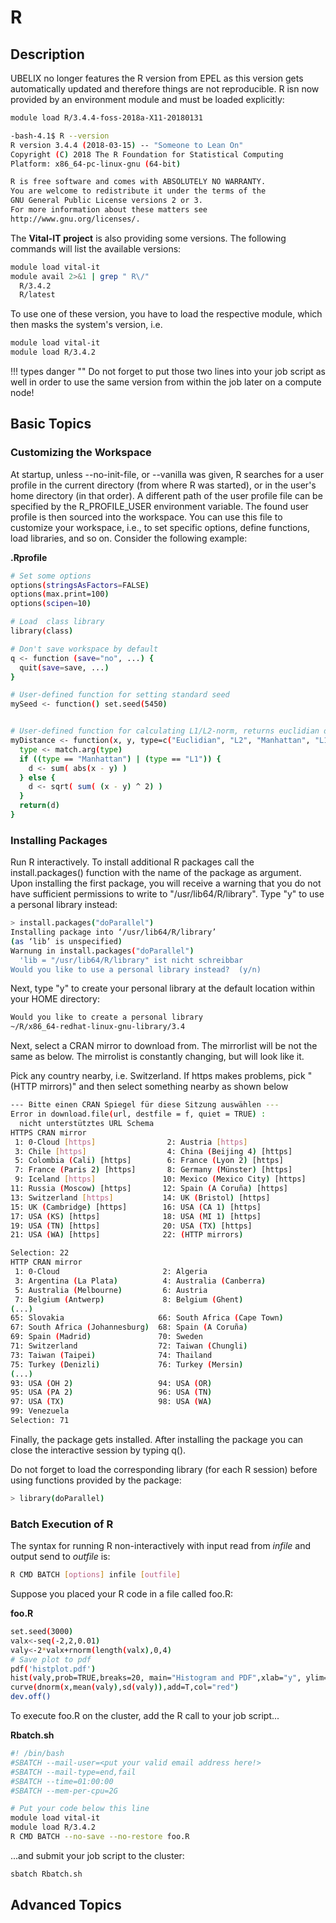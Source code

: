 # R

## Description

UBELIX no longer features the R version from EPEL as this version gets automatically updated and therefore things are not reproducible. R isn now provided by an environment module and must be loaded explicitly:

```Bash
module load R/3.4.4-foss-2018a-X11-20180131

-bash-4.1$ R --version
R version 3.4.4 (2018-03-15) -- "Someone to Lean On"
Copyright (C) 2018 The R Foundation for Statistical Computing
Platform: x86_64-pc-linux-gnu (64-bit)

R is free software and comes with ABSOLUTELY NO WARRANTY.
You are welcome to redistribute it under the terms of the
GNU General Public License versions 2 or 3.
For more information about these matters see
http://www.gnu.org/licenses/.
```

The **Vital-IT project** is also providing some versions. The following commands will list the available versions:

```Bash
module load vital-it
module avail 2>&1 | grep " R\/"
  R/3.4.2
  R/latest
```

To use one of these version, you have to load the respective module, which then masks the system's version, i.e.

```Bash
module load vital-it
module load R/3.4.2
```

!!! types danger ""
    Do not forget to put those two lines into your job script as well in order to use the same version from within the job later on a compute node!

## Basic Topics

### Customizing the Workspace

At startup, unless --no-init-file, or --vanilla was given, R searches for a user profile in the current directory (from where R was started), or in the user's home directory (in that order). A different path of the user profile file can be specified by the R_PROFILE_USER environment variable. The found user profile is then sourced into the workspace. You can use this file to customize your workspace, i.e., to set specific options, define functions, load libraries, and so on. Consider the following example:

**.Rprofile**
```Bash
# Set some options
options(stringsAsFactors=FALSE)
options(max.print=100)
options(scipen=10)

# Load  class library
library(class)

# Don't save workspace by default
q <- function (save="no", ...) {
  quit(save=save, ...)
}

# User-defined function for setting standard seed
mySeed <- function() set.seed(5450)


# User-defined function for calculating L1/L2-norm, returns euclidian distance (L2-norm) by default
myDistance <- function(x, y, type=c("Euclidian", "L2", "Manhattan", "L1")) {
  type <- match.arg(type)
  if ((type == "Manhattan") | (type == "L1")) {
    d <- sum( abs(x - y) )
  } else {
    d <- sqrt( sum( (x - y) ^ 2) )
  }
  return(d)
}
```

### Installing Packages

Run R interactively. To install additional R packages call the install.packages() function with the name of the package as argument. Upon installing the first package, you will receive a warning that you do not have sufficient permissions to write to "/usr/lib64/R/library". Type "y" to use a personal library instead:

```Bash
> install.packages("doParallel")
Installing package into ‘/usr/lib64/R/library’
(as ‘lib’ is unspecified)
Warnung in install.packages("doParallel")
  'lib = "/usr/lib64/R/library" ist nicht schreibbar
Would you like to use a personal library instead?  (y/n)
```

Next, type "y" to create your personal library at the default location within your HOME directory:


```Bash
Would you like to create a personal library
~/R/x86_64-redhat-linux-gnu-library/3.4
```

Next, select a CRAN mirror to download from. The mirrorlist will be not the same as below. The mirrolist is constantly changing, but will look like it.

Pick any country nearby, i.e. Switzerland. If https makes problems, pick "(HTTP mirrors)" and then select something nearby as shown below

```Bash
--- Bitte einen CRAN Spiegel für diese Sitzung auswählen ---
Error in download.file(url, destfile = f, quiet = TRUE) :
  nicht unterstütztes URL Schema
HTTPS CRAN mirror
 1: 0-Cloud [https]                2: Austria [https]
 3: Chile [https]                  4: China (Beijing 4) [https]
 5: Colombia (Cali) [https]        6: France (Lyon 2) [https]
 7: France (Paris 2) [https]       8: Germany (Münster) [https]
 9: Iceland [https]               10: Mexico (Mexico City) [https]
11: Russia (Moscow) [https]       12: Spain (A Coruña) [https]
13: Switzerland [https]           14: UK (Bristol) [https]
15: UK (Cambridge) [https]        16: USA (CA 1) [https]
17: USA (KS) [https]              18: USA (MI 1) [https]
19: USA (TN) [https]              20: USA (TX) [https]
21: USA (WA) [https]              22: (HTTP mirrors)

Selection: 22
HTTP CRAN mirror
 1: 0-Cloud                       2: Algeria
 3: Argentina (La Plata)          4: Australia (Canberra)
 5: Australia (Melbourne)         6: Austria
 7: Belgium (Antwerp)             8: Belgium (Ghent)
(...)
65: Slovakia                     66: South Africa (Cape Town)
67: South Africa (Johannesburg)  68: Spain (A Coruña)
69: Spain (Madrid)               70: Sweden
71: Switzerland                  72: Taiwan (Chungli)
73: Taiwan (Taipei)              74: Thailand
75: Turkey (Denizli)             76: Turkey (Mersin)
(...)
93: USA (OH 2)                   94: USA (OR)
95: USA (PA 2)                   96: USA (TN)
97: USA (TX)                     98: USA (WA)
99: Venezuela
Selection: 71
```


Finally, the package gets installed. After installing the package you can close the interactive session by typing q().

Do not forget to load the corresponding library (for each R session) before using functions provided by the package:

```Bash
> library(doParallel)
```

### Batch Execution of R

The syntax for running R non-interactively with input read from _infile_ and output send to _outfile_ is:

```Bash
R CMD BATCH [options] infile [outfile]
```

Suppose you placed your R code in a file called foo.R:

**foo.R**

```Bash
set.seed(3000)
valx<-seq(-2,2,0.01)
valy<-2*valx+rnorm(length(valx),0,4)
# Save plot to pdf
pdf('histplot.pdf')
hist(valy,prob=TRUE,breaks=20, main="Histogram and PDF",xlab="y", ylim=c(0,0.15))
curve(dnorm(x,mean(valy),sd(valy)),add=T,col="red")
dev.off()
```

To execute foo.R on the cluster, add the R call to your job script...

**Rbatch.sh**

```Bash
#! /bin/bash
#SBATCH --mail-user=<put your valid email address here!>
#SBATCH --mail-type=end,fail
#SBATCH --time=01:00:00
#SBATCH --mem-per-cpu=2G

# Put your code below this line
module load vital-it
module load R/3.4.2
R CMD BATCH --no-save --no-restore foo.R
```

...and submit your job script to the cluster:

```Bash
sbatch Rbatch.sh
```

## Advanced Topics


